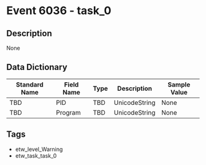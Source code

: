 # Event 6036 - task_0

## Description
None

## Data Dictionary
|Standard Name|Field Name|Type|Description|Sample Value|
|---|---|---|---|---|
|TBD|PID|TBD|UnicodeString|None|None|
|TBD|Program|TBD|UnicodeString|None|None|

## Tags
* etw_level_Warning
* etw_task_task_0